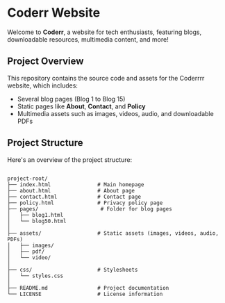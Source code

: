 # Coderr Website

Welcome to **Coderr**, a website for tech enthusiasts, featuring blogs, downloadable resources, multimedia content, and more!

## Project Overview

This repository contains the source code and assets for the Coderrrr website, which includes:
- Several blog pages (Blog 1 to Blog 15)
- Static pages like **About**, **Contact**, and **Policy**
- Multimedia assets such as images, videos, audio, and downloadable PDFs

## Project Structure

Here's an overview of the project structure:
```plaintext

project-root/
├── index.html               # Main homepage
├── about.html               # About page
├── contact.html             # Contact page
├── policy.html              # Privacy policy page
├── pages/                    # Folder for blog pages
│   ├── blog1.html
│   └── blog50.html
│
├── assets/                  # Static assets (images, videos, audio, PDFs)
│   ├── images/
│   ├── pdf/
│   └── video/
│  
├── css/                     # Stylesheets
│   └── styles.css
│
├── README.md                # Project documentation
└── LICENSE                  # License information

